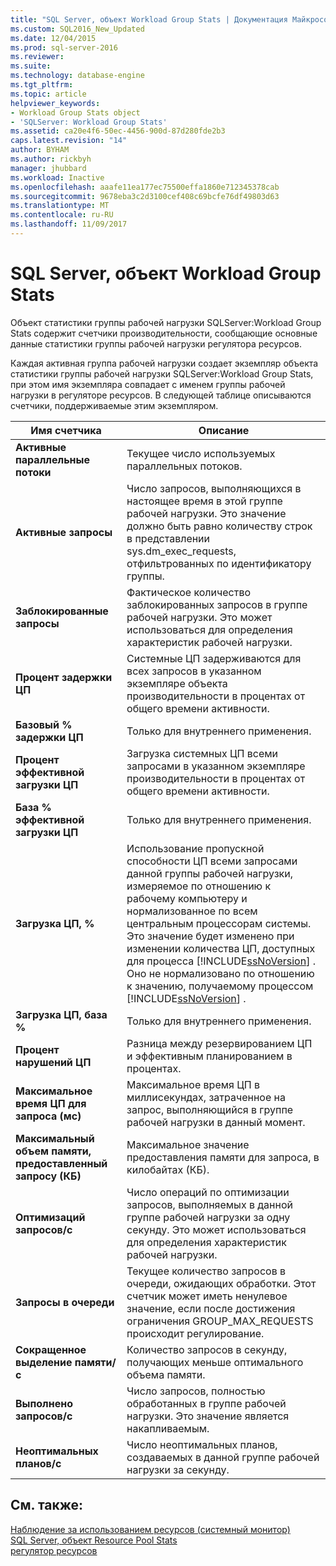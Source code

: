 ```yaml
---
title: "SQL Server, объект Workload Group Stats | Документация Майкрософт"
ms.custom: SQL2016_New_Updated
ms.date: 12/04/2015
ms.prod: sql-server-2016
ms.reviewer: 
ms.suite: 
ms.technology: database-engine
ms.tgt_pltfrm: 
ms.topic: article
helpviewer_keywords:
- Workload Group Stats object
- 'SQLServer: Workload Group Stats'
ms.assetid: ca20e4f6-50ec-4456-900d-87d280fde2b3
caps.latest.revision: "14"
author: BYHAM
ms.author: rickbyh
manager: jhubbard
ms.workload: Inactive
ms.openlocfilehash: aaafe11ea177ec75500effa1860e712345378cab
ms.sourcegitcommit: 9678eba3c2d3100cef408c69bcfe76df49803d63
ms.translationtype: MT
ms.contentlocale: ru-RU
ms.lasthandoff: 11/09/2017
---
```

# <a name="sql-server-workload-group-stats-object"></a>SQL Server, объект Workload Group Stats
  Объект статистики группы рабочей нагрузки SQLServer:Workload Group Stats содержит счетчики производительности, сообщающие основные данные статистики группы рабочей нагрузки регулятора ресурсов.  
  
 Каждая активная группа рабочей нагрузки создает экземпляр объекта статистики группы рабочей нагрузки SQLServer:Workload Group Stats, при этом имя экземпляра совпадает с именем группы рабочей нагрузки в регуляторе ресурсов. В следующей таблице описываются счетчики, поддерживаемые этим экземпляром.  
  
|Имя счетчика|Описание|  
|------------------|-----------------|  
|**Активные параллельные потоки**|Текущее число используемых параллельных потоков.|  
|**Активные запросы**|Число запросов, выполняющихся в настоящее время в этой группе рабочей нагрузки. Это значение должно быть равно количеству строк в представлении sys.dm_exec_requests, отфильтрованных по идентификатору группы.|  
|**Заблокированные запросы**|Фактическое количество заблокированных запросов в группе рабочей нагрузки. Это может использоваться для определения характеристик рабочей нагрузки.|  
|**Процент задержки ЦП**|Системные ЦП задерживаются для всех запросов в указанном экземпляре объекта производительности в процентах от общего времени активности.| 
|**Базовый % задержки ЦП**|Только для внутреннего применения.| 
|**Процент эффективной загрузки ЦП**|Загрузка системных ЦП всеми запросами в указанном экземпляре производительности в процентах от общего времени активности.| 
|**База % эффективной загрузки ЦП**|Только для внутреннего применения.| 
|**Загрузка ЦП, %**|Использование пропускной способности ЦП всеми запросами данной группы рабочей нагрузки, измеряемое по отношению к рабочему компьютеру и нормализованное по всем центральным процессорам системы. Это значение будет изменено при изменении количества ЦП, доступных для процесса [!INCLUDE[ssNoVersion](../../includes/ssnoversion-md.md)] . Оно не нормализовано по отношению к значению, получаемому процессом [!INCLUDE[ssNoVersion](../../includes/ssnoversion-md.md)] .| 
|**Загрузка ЦП, база %**|Только для внутреннего применения.| 
|**Процент нарушений ЦП**|Разница между резервированием ЦП и эффективным планированием в процентах.|  
|**Максимальное время ЦП для запроса (мс)**|Максимальное время ЦП в миллисекундах, затраченное на запрос, выполняющийся в группе рабочей нагрузки в данный момент.|  
|**Максимальный объем памяти, предоставленный запросу (КБ)**|Максимальное значение предоставления памяти для запроса, в килобайтах (КБ).|  
|**Оптимизаций запросов/с**|Число операций по оптимизации запросов, выполняемых в данной группе рабочей нагрузки за одну секунду. Это может использоваться для определения характеристик рабочей нагрузки.|  
|**Запросы в очереди**|Текущее количество запросов в очереди, ожидающих обработки. Этот счетчик может иметь ненулевое значение, если после достижения ограничения GROUP_MAX_REQUESTS происходит регулирование.|  
|**Сокращенное выделение памяти/с**|Количество запросов в секунду, получающих меньше оптимального объема памяти.|  
|**Выполнено запросов/с**|Число запросов, полностью обработанных в группе рабочей нагрузки. Это значение является накапливаемым.|  
|**Неоптимальных планов/с**|Число неоптимальных планов, создаваемых в данной группе рабочей нагрузки за секунду.|  
  
## <a name="see-also"></a>См. также:  
 [Наблюдение за использованием ресурсов (системный монитор)](../../relational-databases/performance-monitor/monitor-resource-usage-system-monitor.md)   
 [SQL Server, объект Resource Pool Stats](../../relational-databases/performance-monitor/sql-server-resource-pool-stats-object.md)   
 [регулятор ресурсов](../../relational-databases/resource-governor/resource-governor.md)  
  
  
